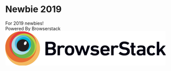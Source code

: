 # Newbie 2019
For 2019 newbies!  
Powered By Browserstack  
![BrowserStack](img/Browserstack-logo@2x.png)
